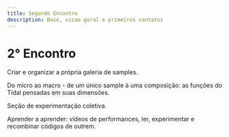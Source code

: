 ```yaml
---
title: Segundo Encontro
description: Base, visao geral e primeiros contatos
---
```


# 2° Encontro

Criar e organizar a própria galeria de samples.

Do micro ao macro - de um único sample à uma composição: as funções do Tidal pensadas em suas dimensões.

Seção de experimentação coletiva.

Aprender a aprender: vídeos de performances, ler, experimentar e recombinar códigos de outrem.
